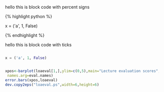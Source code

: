 hello this is block code with percent signs

{% highlight python %}

x = ('a', 1, False)

{% endhighlight %}


hello this is block code with ticks


```python

x = ('a', 1, False)

```

```R

xpos<-barplot(loaeval[1,],ylim=c(0,5),main="Lecture evaluation scores",
 names.arg=eval.names)
error.bars(xpos,loaeval)
dev.copy2eps("loaeval.ps",width=6,height=6)


```
